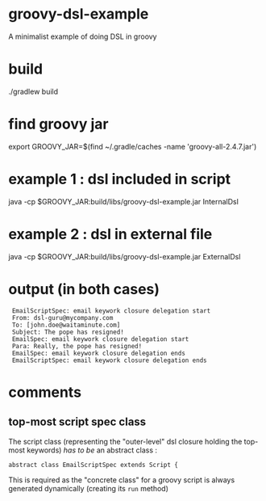 # groovy-dsl-example

A minimalist example of doing DSL in groovy

# build

./gradlew build

# find groovy jar

export GROOVY_JAR=$(find ~/.gradle/caches -name 'groovy-all-2.4.7.jar')

# example 1 : dsl included in script

java -cp $GROOVY_JAR:build/libs/groovy-dsl-example.jar InternalDsl

# example 2 : dsl in external file

java -cp $GROOVY_JAR:build/libs/groovy-dsl-example.jar ExternalDsl

# output (in both cases)

     EmailScriptSpec: email keywork closure delegation start
     From: dsl-guru@mycompany.com
     To: [john.doe@waitaminute.com]
     Subject: The pope has resigned!
     EmailSpec: email keywork closure delegation start
     Para: Really, the pope has resigned!
     EmailSpec: email keywork closure delegation ends
     EmailScriptSpec: email keywork closure delegation ends

# comments

## top-most script spec class

The script class (representing the "outer-level" dsl closure holding the top-most keywords) *has to be* an abstract class :

    abstract class EmailScriptSpec extends Script {

This is required as the "concrete class" for a groovy script is always generated dynamically (creating its `run` method)
